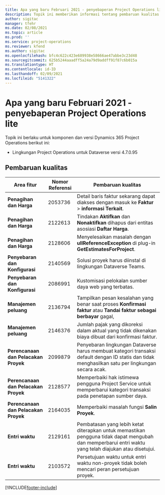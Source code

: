 ```yaml
---
title: Apa yang baru Februari 2021 - penyebaperan Project Operations lite
description: Topik ini memberikan informasi tentang pembaruan kualitas yang tersedia pada rilis Februari 2021 penyebaran Project Operations Lite.
author: sigitac
manager: tfehr
ms.date: 02/08/2021
ms.topic: article
ms.prod: ''
ms.service: project-operations
ms.reviewer: kfend
ms.author: sigitac
ms.openlocfilehash: bfc4c622c423e689938e58666ae47abbe3c23d48
ms.sourcegitcommit: 625b5244aaadff5a24a79d9addff91f87c6b015a
ms.translationtype: HT
ms.contentlocale: id-ID
ms.lasthandoff: 02/09/2021
ms.locfileid: "5141322"
---
```

# <a name="whats-new-february-2021---project-operations-lite-deployment"></a>Apa yang baru Februari 2021 - penyebaperan Project Operations lite

Topik ini berlaku untuk komponen dan versi Dynamics 365 Project Operations berikut ini:

  - Lingkungan Project Operations untuk Dataverse versi 4.7.0.95

## <a name="quality-updates"></a>Pembaruan kualitas

| **Area fitur** | **Nomor Referensi** | **Pembaruan kualitas** |
| --- | --- | --- |
| **Penagihan dan Harga** | 2053736 | Detail baris faktur sekarang dapat diakses dengan masuk ke **Faktur** > **informasi Terkait**. |
| **Penagihan dan Harga** | 2122613 | Tindakan **Aktifkan** dan **Nonaktifkan** dihapus dari entitas asosiasi **Daftar Harga**. |
| **Penagihan dan Harga** | 2128606 | Menyelesaikan masalah dengan **ullReferenceException** di plug-in **GetEstimatesForProject**. |
| **Penyebaran dan Konfigurasi** | 2140569 | Solusi proyek harus diinstal di lingkungan Dataverse Teams. |
| **Penyebaran dan Konfigurasi** | 2086991 | Kustomisasi pelokalan sumber daya web yang terbatas. |
| **Manajemen peluang** | 2136794 | Tampilkan pesan kesalahan yang benar saat proses **Konfirmasi faktur** atau **Tandai faktur sebagai berbayar** gagal, |
| **Manajemen peluang** | 2146376 | Jumlah pajak yang dikoreksi dalam aktual yang tidak dikenakan biaya dibuat dari konfirmasi faktur. |
| **Perencanaan dan Pelacakan Proyek** | 2099879 | Penyebaran lingkungan Dataverse harus membuat kategori transaksi default dengan ID statis dan tidak menghasilkan satu per lingkungan secara acak. |
| **Perencanaan dan Pelacakan Proyek** | 2128577 | Memperbaiki hak istimewa pengguna Project Service untuk memperbarui kategori transaksi pada penetapan sumber daya. |
| **Perencanaan dan Pelacakan Proyek** | 2164035 | Memperbaiki masalah fungsi **Salin Proyek**. |
| **Entri waktu** | 2129161 | Pembatasan yang lebih ketat diterapkan untuk memastikan pengguna tidak dapat mengubah dan memperbarui entri waktu yang telah diajukan atau disetujui. |
| **Entri waktu** | 2103572 | Persetujuan waktu untuk entri waktu non-proyek tidak boleh mencari peran persetujuan proyek. |


[!INCLUDE[footer-include](../../includes/footer-banner.md)]